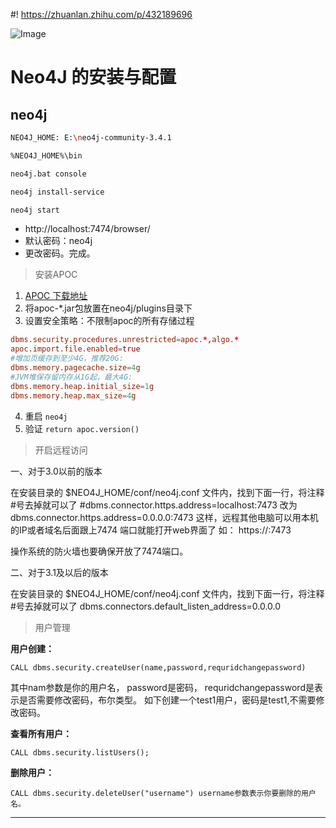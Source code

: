 #! https://zhuanlan.zhihu.com/p/432189696

![Image](https://pic4.zhimg.com/80/v2-e0485df818c9e7b609daf45c92cdde26.jpg)

# Neo4J 的安装与配置

## neo4j

```bash
NEO4J_HOME: E:\neo4j-community-3.4.1

%NEO4J_HOME%\bin
```

```bash
neo4j.bat console 

neo4j install-service

neo4j start
```

- http://localhost:7474/browser/
- 默认密码：neo4j
- 更改密码。完成。

> 安装APOC

1. [APOC 下载地址](https://github.com/neo4j-contrib/neo4j-apoc-procedures)
2. 将apoc-*.jar包放置在neo4j/plugins目录下
3. 设置安全策略：不限制apoc的所有存储过程
```conf
dbms.security.procedures.unrestricted=apoc.*,algo.*
apoc.import.file.enabled=true
#增加页缓存到至少4G，推荐20G:
dbms.memory.pagecache.size=4g
#JVM堆保存留内存从1G起，最大4G:
dbms.memory.heap.initial_size=1g
dbms.memory.heap.max_size=4g
```
4. 重启 `neo4j`
5. 验证 `return apoc.version()`

> 开启远程访问

一、对于3.0以前的版本

在安装目录的 $NEO4J_HOME/conf/neo4j.conf 文件内，找到下面一行，将注释#号去掉就可以了 
#dbms.connector.https.address=localhost:7473 改为 dbms.connector.https.address=0.0.0.0:7473 
这样，远程其他电脑可以用本机的IP或者域名后面跟上7474 端口就能打开web界面了 如： https://:7473

操作系统的防火墙也要确保开放了7474端口。

二、对于3.1及以后的版本

在安装目录的 $NEO4J_HOME/conf/neo4j.conf 文件内，找到下面一行，将注释
#号去掉就可以了 dbms.connectors.default_listen_address=0.0.0.0

> 用户管理

**用户创建：**

```cql
CALL dbms.security.createUser(name,password,requridchangepassword)
```

其中nam参数是你的用户名，
password是密码，
requridchangepassword是表示是否需要修改密码，布尔类型。
如下创建一个test1用户，密码是test1,不需要修改密码。

**查看所有用户：**

```cql
CALL dbms.security.listUsers();
```

**删除用户：**

```cql
CALL dbms.security.deleteUser("username") username参数表示你要删除的用户名。
```

---
